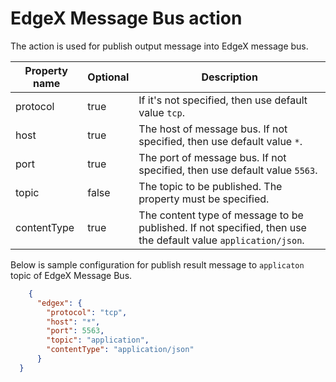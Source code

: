 # EdgeX Message Bus action

The action is used for publish output message into EdgeX message bus.

| Property name | Optional | Description                                                  |
| ------------- | -------- | ------------------------------------------------------------ |
| protocol      | true     | If it's not specified, then use default value ``tcp``.       |
| host          | true     | The host of message bus. If not specified, then use default value ``*``. |
| port          | true     | The port of message bus. If not specified, then use default value ``5563``. |
| topic         | false    | The topic to be published. The property must be specified.   |
| contentType   | true     | The content type of message to be published. If not specified, then use the default value ``application/json``. |

Below is sample configuration for publish result message to ``applicaton`` topic of EdgeX Message Bus.
```json
	{
      "edgex": {
        "protocol": "tcp",
        "host": "*",
        "port": 5563,
        "topic": "application",
        "contentType": "application/json"
      }
  }
```

